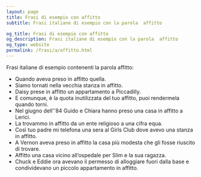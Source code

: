 ```yaml
---
layout: page
title: Frasi di esempio con affitto 
subtitle: Frasi italiane di esempio con la parola  affitto

og_title: Frasi di esempio con affitto 
og_description: Frasi italiane di esempio con la parola  affitto
og_type: website
permalink: /frasi/a/affitto.html
---
```


Frasi italiane di esempio contenenti la parola affitto:


- Quando aveva preso in affitto quella.
- Siamo tornati nella vecchia stanza in affitto.
- Daisy prese in affitto un appartamento a Piccadilly.
- E comunque, è la quota inutilizzata del tuo affitto, puoi rendermela quando torni.
- Nel giugno dell''84 Guido e Chiara hanno preso una casa in affitto a Lerici.
- La trovammo in affitto da un ente religioso a una cifra equa.
- Così tuo padre mi telefona una sera al Girls Club dove avevo una stanza in affitto.
- A Vernon aveva preso in affitto la casa più modesta che gli fosse riuscito di trovare.
- Affitto una casa vicino all’ospedale per Slim e la sua ragazza.
- Chuck e Eddie ora avevano il permesso di alloggiare fuori dalla base e condividevano un piccolo appartamento in affitto.
